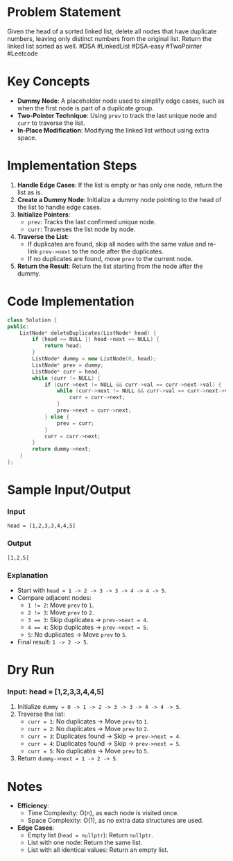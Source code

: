 # Problem Statement
Given the head of a sorted linked list, delete all nodes that have duplicate numbers, leaving only distinct numbers from the original list. Return the linked list sorted as well.
#DSA #LinkedList #DSA-easy #TwoPointer #Leetcode 
# Key Concepts
- **Dummy Node**: A placeholder node used to simplify edge cases, such as when the first node is part of a duplicate group.
- **Two-Pointer Technique**: Using `prev` to track the last unique node and `curr` to traverse the list.
- **In-Place Modification**: Modifying the linked list without using extra space.
# Implementation Steps
1. **Handle Edge Cases**: If the list is empty or has only one node, return the list as is.
2. **Create a Dummy Node**: Initialize a dummy node pointing to the head of the list to handle edge cases.
3. **Initialize Pointers**:
   - `prev`: Tracks the last confirmed unique node.
   - `curr`: Traverses the list node by node.
4. **Traverse the List**:
   - If duplicates are found, skip all nodes with the same value and re-link `prev->next` to the node after the duplicates.
   - If no duplicates are found, move `prev` to the current node.
5. **Return the Result**: Return the list starting from the node after the dummy.
# Code Implementation
```cpp
class Solution {
public:
    ListNode* deleteDuplicates(ListNode* head) {
        if (head == NULL || head->next == NULL) {
            return head;
        }
        ListNode* dummy = new ListNode(0, head);
        ListNode* prev = dummy;
        ListNode* curr = head;
        while (curr != NULL) {
            if (curr->next != NULL && curr->val == curr->next->val) {
                while (curr->next != NULL && curr->val == curr->next->val) {
                    curr = curr->next;
                }
                prev->next = curr->next;
            } else {
                prev = curr;
            }
            curr = curr->next;
        }
        return dummy->next;
    }
};
```
# Sample Input/Output
### Input
```plaintext
head = [1,2,3,3,4,4,5]
```
### Output
```plaintext
[1,2,5]
```
### Explanation
- Start with `head = 1 -> 2 -> 3 -> 3 -> 4 -> 4 -> 5`.
- Compare adjacent nodes:
  - `1 != 2`: Move `prev` to `1`.
  - `2 != 3`: Move `prev` to `2`.
  - `3 == 3`: Skip duplicates → `prev->next = 4`.
  - `4 == 4`: Skip duplicates → `prev->next = 5`.
  - `5`: No duplicates → Move `prev` to `5`.
- Final result: `1 -> 2 -> 5`.
# Dry Run
### Input: head = [1,2,3,3,4,4,5]
1. Initialize `dummy = 0 -> 1 -> 2 -> 3 -> 3 -> 4 -> 4 -> 5`.
2. Traverse the list:
   - `curr = 1`: No duplicates → Move `prev` to `1`.
   - `curr = 2`: No duplicates → Move `prev` to `2`.
   - `curr = 3`: Duplicates found → Skip → `prev->next = 4`.
   - `curr = 4`: Duplicates found → Skip → `prev->next = 5`.
   - `curr = 5`: No duplicates → Move `prev` to `5`.
3. Return `dummy->next = 1 -> 2 -> 5`.
# Notes
- **Efficiency**:
  - Time Complexity: O(n), as each node is visited once.
  - Space Complexity: O(1), as no extra data structures are used.
- **Edge Cases**:
  - Empty list (`head = nullptr`): Return `nullptr`.
  - List with one node: Return the same list.
  - List with all identical values: Return an empty list.
